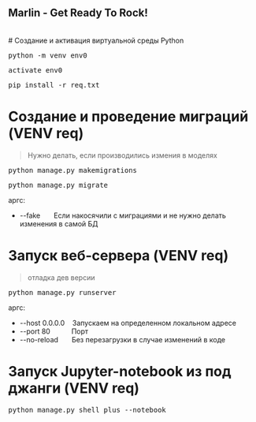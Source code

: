 ## Marlin - Get Ready To Rock!
<br>
# Создание и активация виртуальной среды Python
<pre>python -m venv env0</pre>
<pre>activate env0</pre>
<pre>pip install -r req.txt</pre>

# Создание и проведение миграций (VENV req)
> Нужно делать, если производились измения в моделях
<pre>python manage.py makemigrations</pre>
<pre>python manage.py migrate</pre>

аргс:
+    --fake &nbsp;&nbsp;&nbsp;&nbsp;&nbsp;&nbsp;Если накосячили с миграциями и не нужно делать изменения в самой БД


# Запуск веб-сервера (VENV req)
> отладка дев версии
<pre>python manage.py runserver</pre>

аргс:
+    --host 0.0.0.0  &nbsp;&nbsp;&nbsp;Запускаем на определенном локальном адресе
+    --port 80       &nbsp;&nbsp;&nbsp;&nbsp;&nbsp;&nbsp;&nbsp;&nbsp;&nbsp;&nbsp;Порт 
+    --no-reload     &nbsp;&nbsp;&nbsp;&nbsp;&nbsp;&nbsp;Без перезагрузки в случае изменений в коде


# Запуск Jupyter-notebook из под джанги (VENV req)
<pre>python manage.py shell_plus --notebook</pre>